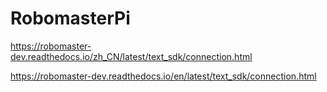 # RobomasterPi

https://robomaster-dev.readthedocs.io/zh_CN/latest/text_sdk/connection.html

https://robomaster-dev.readthedocs.io/en/latest/text_sdk/connection.html
